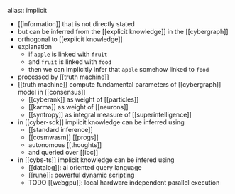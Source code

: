 alias:: implicit

- [[information]] that is not directly stated
- but can be inferred from the [[explicit knowledge]] in the [[cybergraph]]
- orthogonal to [[explicit knowledge]]
- explanation
	- if  `apple` is linked with `fruit`
	- and `fruit` is linked with `food`
	- then we can implicitly infer that `apple` somehow linked to `food`
- processed by [[truth machine]]
- [[truth machine]] compute fundamental parameters of [[cybergraph]] model in [[consensus]]
	- [[cyberank]] as weight of [[particles]]
	- [[karma]] as weight of [[neurons]]
	- [[syntropy]] as integral measure of [[superintelligence]]
- in [[cyber-sdk]] implicit knowledge can be inferred using
	- [[standard inference]]
	- [[cosmwasm]] [[progs]]
	- autonomous [[thoughts]]
	- and queried over [[ibc]]
- in [[cybs-ts]] implicit knowledge can be infered using
	- [[datalog]]: ai oriented query language
	- [[rune]]: powerful dynamic scripting
	- TODO [[webgpu]]: local hardware independent parallel execution